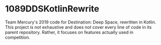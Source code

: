 # 1089DDSKotlinRewrite
Team Mercury's 2019 code for Destination: Deep Space, rewritten in Kotlin. This project is not exhaustive and does not cover every line of code in its parent repository. Rather, it focuses on features actually used in competition.
